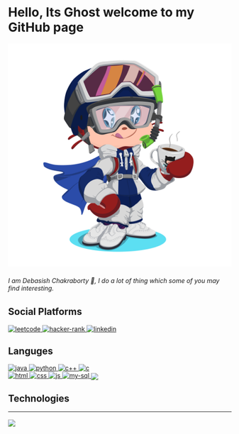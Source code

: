 # Hello, Its Ghost welcome to my GitHub page

[![Ghost Cat](/assets/octocat.png)](https://github.com/chakrabortyDebasish)

###### I am Debasish Chakraborty 👋, I do a lot of thing which some of you may find interesting.

## Social Platforms
<a href = "https://leetcode.com/dcVoldemort/" >
    <img alt = "leetcode" src = "https://img.shields.io/badge/LeetCode-FFA116?logo=LeetCode&logoColor=white&style=for-the-badge"/>
</a>

<a href = "https://www.hackerrank.com/dcraptor">
    <img alt = "hacker-rank" src = "https://img.shields.io/badge/Hacker Rank-00EA64?logo=HackerRank&logoColor=white&style=for-the-badge">
</a>

<a href = "https://www.linkedin.com/in/chakrabortydebasish/">
    <img alt = "linkedin" src = "https://img.shields.io/badge/LinkedIn-0A66C2?logo=LinkedIn&logocolor=white&style=for-the-badge">
</a>

## Languges

<a href="https://github.com/chakrabortyDebasish">
    <img alt = "java" src = "https://img.shields.io/badge/Java-FB542B?logo=Java&logoColor=white&style=for-the-badge">
</a>

<a href="https://github.com/chakrabortyDebasish">
    <img alt = "python" src = "https://img.shields.io/badge/Python-3776AB?ogo=Python&logoColor=white&style=for-the-badge">
</a>

<a href="https://github.com/chakrabortyDebasish">
    <img alt = "c++" src = "https://img.shields.io/badge/C++-00599C?logo=C++&logoColor=white&style=for-the-badge">
</a>

<a href="https://github.com/chakrabortyDebasish">
    <img alt = "c" src = "https://img.shields.io/badge/C-A8B9CC?logo=C&logoColor=white&style=for-the-badge">
</a>

<br>

<a href="https://github.com/chakrabortyDebasish">
    <img alt = "html" src = "https://img.shields.io/badge/HTML5-E34F26?logo=HTML5&logoColor=white&style=for-the-badge">
</a>

<a href="https://github.com/chakrabortyDebasish">
    <img alt = "css" src = "https://img.shields.io/badge/CSS3-1572B6?logo=CSS3&logoColor=white&style=for-the-badge">
</a>

<a href="https://github.com/chakrabortyDebasish">
    <img alt = "js" src = "https://img.shields.io/badge/Java Script-F7DF1E?logo=JavaScript&logoColor=white&style=for-the-badge">
</a>

<a href="https://github.com/chakrabortyDebasish">
    <img alt = "my-sql" src = "https://img.shields.io/badge/MySQL-4479A1?logo=MySQL&logoColor=white&style=for-the-badge">
</a>

<img align = "center" src="https://github-readme-stats.vercel.app/api/top-langs/?username=chakrabortyDebasish&count_private=true&title_color=FD9047&icon_color=FD9047&text_color=ffff99&custom_title=Top+Languages&show_icons=true&theme=onedark" />

## Technologies

---
<img align = "center" src="https://github-readme-stats.vercel.app/api?username=chakrabortyDebasish&count_private=true&title_color=FD9047&icon_color=FD9047&text_color=ffff99&custom_title=GitHub+Stats&show_icons=true&theme=onedark" />